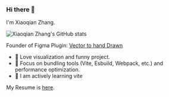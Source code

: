 ### Hi there 👋

I'm Xiaoqian Zhang.

![Xiaoqian Zhang's GitHub stats](https://github-readme-stats.vercel.app/api?username=YOYZHANG&show_icons=true&icon_color=0366d6&bg_color=ffffff&hide_title=false")

Founder of Figma Plugin: [Vector to hand Drawn](https://www.figma.com/community/plugin/1403358417813653484/vector-to-hand-drawn)

- 🍭 Love visualization and funny project.
- 🎃 Focus on bundling tools (Vite, Esbuild, Webpack, etc.) and performance optimization.
- 🍣 I am actively learning vite

My Resume is [here](https://zxq-resume.netlify.app/).


